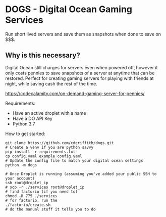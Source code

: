 # DOGS - Digital Ocean Gaming Services

Run short lived servers and save them as snapshots when done to save on \$\$\$.

## Why is this necessary?

Digital Ocean still charges for servers even when powered off, however it only costs
pennies to save snapshots of a server at anytime that can be restored. Perfect for
creating gaming servers for playing with friends at night, while saving cash the rest of the time.

https://codecalamity.com/on-demand-gaming-server-for-pennies/

Requirements:

- Have an active droplet with a name
- Have a DO API Key
- Python 3.7

How to get started:

```
git clone https://github.com/cdgriffith/dogs.git
# Create a venv if you are python savvy
pip install -r requirements.txt
cp config.yaml.example config.yaml
# Update the config file to match your digital ocean settings
python -m dogs

# Once Droplet is running (assuming you've added your public SSH to your account)
ssh root@droplet_ip
# scp -r ./services root@droplet_ip
# find factorio (if you need to)
chmod -R 775 ./services
# for factorio, run the
./factorio/create.sh
# do the manual stuff it tells you to do
```
